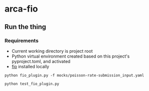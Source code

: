 # arca-fio

## Run the thing

### Requirements

* Current working directory is project root
* Python virtual environment created based on this project's pyproject.toml, and activated
* [fio](https://fio.readthedocs.io/en/latest/fio_doc.html#binary-packages) installed locally


```shell
python fio_plugin.py -f mocks/poisson-rate-submission_input.yaml
```

```shell
python test_fio_plugin.py
```